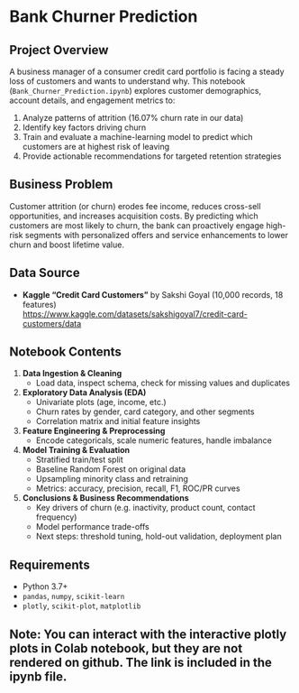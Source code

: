 # Bank Churner Prediction

## Project Overview
A business manager of a consumer credit card portfolio is facing a steady loss of customers and wants to understand why. This notebook (`Bank_Churner_Prediction.ipynb`) explores customer demographics, account details, and engagement metrics to:

1. Analyze patterns of attrition (16.07% churn rate in our data)  
2. Identify key factors driving churn  
3. Train and evaluate a machine-learning model to predict which customers are at highest risk of leaving  
4. Provide actionable recommendations for targeted retention strategies  

## Business Problem
Customer attrition (or churn) erodes fee income, reduces cross-sell opportunities, and increases acquisition costs. By predicting which customers are most likely to churn, the bank can proactively engage high-risk segments with personalized offers and service enhancements to lower churn and boost lifetime value.

## Data Source
- **Kaggle “Credit Card Customers”** by Sakshi Goyal (10,000 records, 18 features)  
  https://www.kaggle.com/datasets/sakshigoyal7/credit-card-customers/data

## Notebook Contents
1. **Data Ingestion & Cleaning**  
   - Load data, inspect schema, check for missing values and duplicates  
2. **Exploratory Data Analysis (EDA)**  
   - Univariate plots (age, income, etc.)  
   - Churn rates by gender, card category, and other segments  
   - Correlation matrix and initial feature insights  
3. **Feature Engineering & Preprocessing**  
   - Encode categoricals, scale numeric features, handle imbalance  
4. **Model Training & Evaluation**  
   - Stratified train/test split  
   - Baseline Random Forest on original data  
   - Upsampling minority class and retraining  
   - Metrics: accuracy, precision, recall, F1, ROC/PR curves  
5. **Conclusions & Business Recommendations**  
   - Key drivers of churn (e.g. inactivity, product count, contact frequency)  
   - Model performance trade-offs  
   - Next steps: threshold tuning, hold-out validation, deployment plan  

## Requirements
- Python 3.7+  
- `pandas`, `numpy`, `scikit-learn`  
- `plotly`, `scikit-plot`, `matplotlib`

## Note: You can interact with the interactive plotly plots in Colab notebook, but they are not rendered on github. The link is included in the ipynb file.

